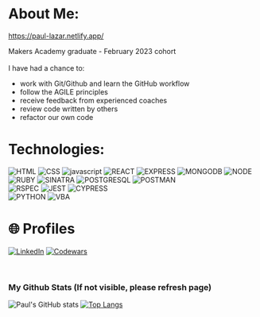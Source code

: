 # About Me:

https://paul-lazar.netlify.app/

Makers Academy graduate - February 2023 cohort<br><br>
I have had a chance to: <br>

- work with Git/Github and learn the GitHub workflow
- follow the AGILE principles
- receive feedback from experienced coaches
- review code written by others
- refactor our own code

# Technologies:

![HTML](https://img.shields.io/badge/HTML-orange?style=for-the-badge&logoColor=white&logo=html5)
![CSS](https://img.shields.io/badge/CSS-blue?style=for-the-badge&logoColor=white&logo=css3)
![javascript](https://img.shields.io/badge/JAVASCRIPT-yellow?style=for-the-badge&logoColor=white&logo=javascript)
![REACT](https://img.shields.io/badge/REACT-blue?style=for-the-badge&logoColor=white&logo=react)
![EXPRESS](https://img.shields.io/badge/EXPRESS-orange?style=for-the-badge&logoColor=white&logo=express)
![MONGODB](https://img.shields.io/badge/MONGODB-brightgreen?style=for-the-badge&logoColor=white&logo=mongodb)
![NODE](https://img.shields.io/badge/NODE.JS-green?style=for-the-badge&logoColor=white&logo=nodedotjs)<br>
![RUBY](https://img.shields.io/badge/RUBY-red?style=for-the-badge&logoColor=white&logo=ruby)
![SINATRA](https://img.shields.io/badge/SINATRA-grey?style=for-the-badge&logoColor=white&logo=rubysinatra)
![POSTGRESQL](https://img.shields.io/badge/POSTGRESQL-red?style=for-the-badge&logoColor=white&logo=postgresql)
![POSTMAN](https://img.shields.io/badge/POSTMAN-brightgreen?style=for-the-badge&logoColor=white&logo=postman)<br>
![RSPEC](https://img.shields.io/badge/RSPEC-orange?style=for-the-badge&logoColor=white&logo=rubyrspec)
![JEST](https://img.shields.io/badge/JEST-yellow?style=for-the-badge&logoColor=white&logo=jest)
![CYPRESS](https://img.shields.io/badge/CYPRESS-blue?style=for-the-badge&logoColor=white&logo=cypress)<br>
![PYTHON](https://img.shields.io/badge/PYTHON-blue?style=for-the-badge&logoColor=white&logo=python)
![VBA](https://img.shields.io/badge/VBA-yellow?style=for-the-badge&logoColor=white&logo=visual-basic-for-applications)

# 🌐 Profiles

[![LinkedIn](https://img.shields.io/badge/LinkedIn-%230077B5.svg?logo=linkedin&logoColor=white)](https://www.linkedin.com/in/paul-lazar-03469693/) 
[![Codewars](https://img.shields.io/badge/codewars-%230077B5.svg?logo=codewars&logoColor=white)](https://www.codewars.com/users/Paul3111) 

<br/>

<h3 align="Left">My Github Stats (If not visible, please refresh page)</h3>

<div align="left">

![Paul's GitHub stats](https://github-readme-stats-three-bay-96.vercel.app/api?username=Paul3111&hide=stars&show_icons=true&theme=gruvbox)
[![Top Langs](https://github-readme-stats-three-bay-96.vercel.app/api/top-langs/?username=Paul3111&size_weight=0&count_weight=1&theme=gruvbox&layout=compact)](https://github.com/Paul3111/github-readme-stats)

</div>
